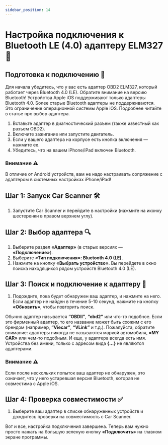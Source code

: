 ```yaml
---
sidebar_position: 14
---
```


# Настройка подключения к Bluetooth LE (4.0) адаптеру ELM327 📱

## Подготовка к подключению 🔧

Для начала убедитесь, что у вас есть адаптер OBD2 ELM327, который работает через Bluetooth 4.0 (LE). Обратите внимание на версию Bluetooth! Устройства Apple iOS поддерживают только адаптеры Bluetooth 4.0. Более старые Bluetooth адаптеры не поддерживаются. Это ограничение операционной системы Apple iOS. Подробнее читайте в статье про выбор адаптера.

1. Вставьте адаптер в диагностический разъем (также известный как разъем OBD2).
2. Включите зажигание или запустите двигатель.
3. Если у вашего адаптера на корпусе есть кнопка включения — нажмите ее.
4. Убедитесь, что на вашем iPhone/iPad включен Bluetooth.

### Внимание ⚠️

В отличие от Android устройств, вам не надо настраивать сопряжение с адаптером в системных настройках iPhone/iPad!

## Шаг 1: Запуск Car Scanner 🛠️

1. Запустите Car Scanner и перейдите в настройки (нажмите на иконку шестеренки в правом верхнем углу).

## Шаг 2: Выбор адаптера 🔍

1. Выберите раздел **«Адаптер»** (в старых версиях — **«Подключение»**).
2. Выберите **«Тип подключения»: Bluetooth 4.0 (LE)**.
3. Нажмите на кнопку **«Выбрать устройство»**. Вы перейдете в окно поиска находящихся рядом устройств Bluetooth 4.0 (LE).

## Шаг 3: Поиск и подключение к адаптеру 📡

1. Подождите, пока будет обнаружен ваш адаптер, и нажмите на него. Если адаптер не найден в течение 5-10 секунд, нажмите на кнопку **«Обновить»**, чтобы повторить поиск.

Обычно адаптер называется **“OBDII”**, **“obd2”** или что-то подобное. Если это фирменный адаптер, то его название может быть схожим с его брендом (например, **“Viecar”**, **“VLink”** и т.д.). Пожалуйста, обратите внимание: адаптеры никогда не называются маркой автомобиля, **«MY CAR»** или чем-то подобным. И еще, у адаптера всегда есть имя. Устройства без имени, только с адресом вида **{…}** не являются адаптерами.

### Внимание ⚠️

Если после нескольких попыток ваш адаптер не обнаружен, это означает, что у него устаревшая версия Bluetooth, которая не совместима с Apple iOS.

## Шаг 4: Проверка совместимости ✅

1. Выберите ваш адаптер в списке обнаруженных устройств и дождитесь проверки на совместимость с Car Scanner.

Вот и все, настройка подключения завершена. Теперь вам нужно просто нажать на большую зеленую кнопку **«Подключить»** на главном экране программы.
